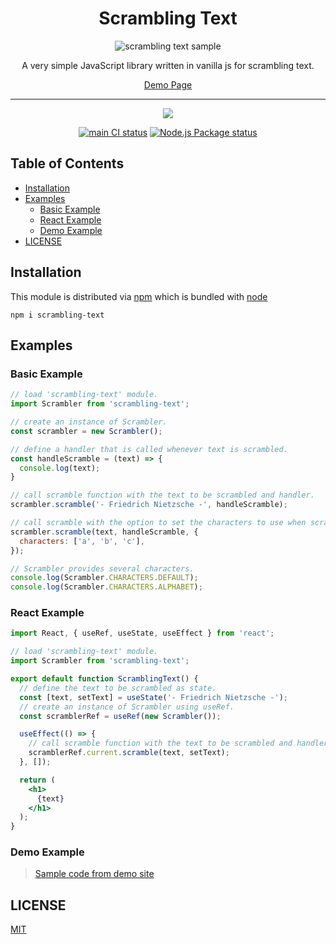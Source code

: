 <div align="center">
  <h1>Scrambling Text</h1>

  <img
    alt="scrambling text sample"
    src="https://raw.githubusercontent.com/sogoagain/scrambling-text-js/master/sample.gif"
  />

  <p>A very simple JavaScript library written in vanilla js for scrambling text.</p>
  <a href="https://sogoagain.github.io/scrambling-text-js/index.html">Demo Page<a>

  <br />
  <hr />
  <p>
    <a href="https://nodei.co/npm/scrambling-text/"><img src="https://nodei.co/npm/scrambling-text.png?downloads=true&downloadRank=true&stars=true"></a>
  </p>
  <p>
    <a href="https://github.com/sogoagain/scrambling-text-js/actions?query=workflow%3A%22main+CI%22"><img alt="main CI status" src="https://github.com/sogoagain/scrambling-text-js/workflows/main%20CI/badge.svg"></a>
    <a href="https://github.com/sogoagain/scrambling-text-js/actions?query=workflow%3A%22Node.js+Package%22"><img alt="Node.js Package status" src="https://github.com/sogoagain/scrambling-text-js/workflows/Node.js%20Package/badge.svg"></a>
  </p>
</div>

## Table of Contents

- [Installation](#installation)
- [Examples](#examples)
  - [Basic Example](#basic-example)
  - [React Example](#react-example)
  - [Demo Example](#demo-examples)
- [LICENSE](#license)

## Installation

This module is distributed via [npm](https://www.npmjs.com/) which is bundled with [node](https://nodejs.org)

```
npm i scrambling-text
```

## Examples

### Basic Example

```javascript
// load 'scrambling-text' module.
import Scrambler from 'scrambling-text';

// create an instance of Scrambler.
const scrambler = new Scrambler();

// define a handler that is called whenever text is scrambled.
const handleScramble = (text) => {
  console.log(text);
}

// call scramble function with the text to be scrambled and handler.
scrambler.scramble('- Friedrich Nietzsche -', handleScramble);

// call scramble with the option to set the characters to use when scrambled.
scrambler.scramble(text, handleScramble, {
  characters: ['a', 'b', 'c'],
});

// Scrambler provides several characters.
console.log(Scrambler.CHARACTERS.DEFAULT);
console.log(Scrambler.CHARACTERS.ALPHABET);
```

### React Example

```jsx
import React, { useRef, useState, useEffect } from 'react';

// load 'scrambling-text' module.
import Scrambler from 'scrambling-text';

export default function ScramblingText() {
  // define the text to be scrambled as state.
  const [text, setText] = useState('- Friedrich Nietzsche -');
  // create an instance of Scrambler using useRef.
  const scramblerRef = useRef(new Scrambler());

  useEffect(() => {
    // call scramble function with the text to be scrambled and handler.
    scramblerRef.current.scramble(text, setText);
  }, []);

  return (
    <h1>
      {text}
    </h1>
  );
}
```

### Demo Example

> [Sample code from demo site](https://github.com/sogoagain/scrambling-text-js/tree/master/examples)

## LICENSE

[MIT](https://github.com/sogoagain/scrambling-text-js/blob/master/LICENSE)
